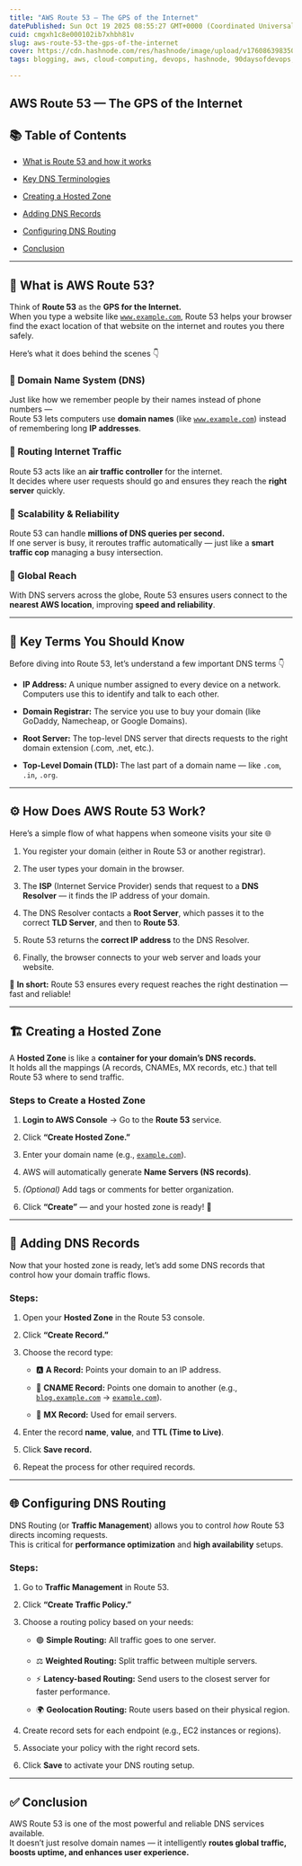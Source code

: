 ```yaml
---
title: "AWS Route 53 — The GPS of the Internet"
datePublished: Sun Oct 19 2025 08:55:27 GMT+0000 (Coordinated Universal Time)
cuid: cmgxh1c8e000102ib7xhbh81v
slug: aws-route-53-the-gps-of-the-internet
cover: https://cdn.hashnode.com/res/hashnode/image/upload/v1760863983505/68c74616-ca9c-4a39-9c62-9338bacabecb.png
tags: blogging, aws, cloud-computing, devops, hashnode, 90daysofdevops, trainwithshubham, tws

---
```


## AWS Route 53 — The GPS of the Internet

## 📚 Table of Contents

* [What is Route 53 and how it works](#-what-is-aws-route-53)
    
* [Key DNS Terminologies](#-key-terms-you-should-know)
    
* [Creating a Hosted Zone](#%EF%B8%8F-creating-a-hosted-zone)
    
* [Adding DNS Records](#-adding-dns-records)
    
* [Configuring DNS Routing](#-configuring-dns-routing)
    
* [Conclusion](#-conclusion)
    

---

## 🚀 What is AWS Route 53?

Think of **Route 53** as the **GPS for the Internet.**  
When you type a website like [`www.example.com`](http://www.example.com), Route 53 helps your browser find the exact location of that website on the internet and routes you there safely.

Here’s what it does behind the scenes 👇

### 🔹 Domain Name System (DNS)

Just like how we remember people by their names instead of phone numbers —  
Route 53 lets computers use **domain names** (like [`www.example.com`](http://www.example.com)) instead of remembering long **IP addresses**.

### 🔹 Routing Internet Traffic

Route 53 acts like an **air traffic controller** for the internet.  
It decides where user requests should go and ensures they reach the **right server** quickly.

### 🔹 Scalability & Reliability

Route 53 can handle **millions of DNS queries per second.**  
If one server is busy, it reroutes traffic automatically — just like a **smart traffic cop** managing a busy intersection.

### 🔹 Global Reach

With DNS servers across the globe, Route 53 ensures users connect to the **nearest AWS location**, improving **speed and reliability**.

---

## 🧠 Key Terms You Should Know

Before diving into Route 53, let’s understand a few important DNS terms 👇

* **IP Address:** A unique number assigned to every device on a network. Computers use this to identify and talk to each other.
    
* **Domain Registrar:** The service you use to buy your domain (like GoDaddy, Namecheap, or Google Domains).
    
* **Root Server:** The top-level DNS server that directs requests to the right domain extension (.com, .net, etc.).
    
* **Top-Level Domain (TLD):** The last part of a domain name — like `.com`, `.in`, `.org`.
    

---

## ⚙️ How Does AWS Route 53 Work?

Here’s a simple flow of what happens when someone visits your site 🌐

1. You register your domain (either in Route 53 or another registrar).
    
2. The user types your domain in the browser.
    
3. The **ISP** (Internet Service Provider) sends that request to a **DNS Resolver** — it finds the IP address of your domain.
    
4. The DNS Resolver contacts a **Root Server**, which passes it to the correct **TLD Server**, and then to **Route 53**.
    
5. Route 53 returns the **correct IP address** to the DNS Resolver.
    
6. Finally, the browser connects to your web server and loads your website.
    

🧩 **In short:** Route 53 ensures every request reaches the right destination — fast and reliable!

---

## 🏗️ Creating a Hosted Zone

A **Hosted Zone** is like a **container for your domain’s DNS records.**  
It holds all the mappings (A records, CNAMEs, MX records, etc.) that tell Route 53 where to send traffic.

### Steps to Create a Hosted Zone

1. **Login to AWS Console** → Go to the **Route 53** service.
    
2. Click **“Create Hosted Zone.”**
    
3. Enter your domain name (e.g., [`example.com`](http://example.com)).
    
4. AWS will automatically generate **Name Servers (NS records)**.
    
5. *(Optional)* Add tags or comments for better organization.
    
6. Click **“Create”** — and your hosted zone is ready! 🎉
    

---

## 🧩 Adding DNS Records

Now that your hosted zone is ready, let’s add some DNS records that control how your domain traffic flows.

### Steps:

1. Open your **Hosted Zone** in the Route 53 console.
    
2. Click **“Create Record.”**
    
3. Choose the record type:
    
    * 🅰️ **A Record:** Points your domain to an IP address.
        
    * 🔁 **CNAME Record:** Points one domain to another (e.g., [`blog.example.com`](http://blog.example.com) → [`example.com`](http://example.com)).
        
    * 📧 **MX Record:** Used for email servers.
        
4. Enter the record **name**, **value**, and **TTL (Time to Live)**.
    
5. Click **Save record.**
    
6. Repeat the process for other required records.
    

---

## 🌐 Configuring DNS Routing

DNS Routing (or **Traffic Management**) allows you to control *how* Route 53 directs incoming requests.  
This is critical for **performance optimization** and **high availability** setups.

### Steps:

1. Go to **Traffic Management** in Route 53.
    
2. Click **“Create Traffic Policy.”**
    
3. Choose a routing policy based on your needs:
    
    * 🟢 **Simple Routing:** All traffic goes to one server.
        
    * ⚖️ **Weighted Routing:** Split traffic between multiple servers.
        
    * ⚡ **Latency-based Routing:** Send users to the closest server for faster performance.
        
    * 🌍 **Geolocation Routing:** Route users based on their physical region.
        
4. Create record sets for each endpoint (e.g., EC2 instances or regions).
    
5. Associate your policy with the right record sets.
    
6. Click **Save** to activate your DNS routing setup.
    

---

## ✅ Conclusion

AWS Route 53 is one of the most powerful and reliable DNS services available.  
It doesn’t just resolve domain names — it intelligently **routes global traffic, boosts uptime, and enhances user experience.**